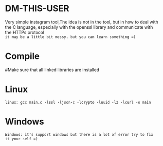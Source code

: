 # DM-THIS-USER
Very simple instagram tool,The idea is not in the tool, but in how to deal with the C language, especially with the openssl library and communicate with the HTTPs protocol  
`it may be a little bit messy. but you can learn something =)`

# Compile
#Make sure that all linked libraries are installed

# Linux
`linux: gcc main.c -lssl -ljson-c -lcrypto -luuid -lz -lcurl -o main`
# Windows
`Windows: it's support windows but there is a lot of error try to fix it your self =)`
